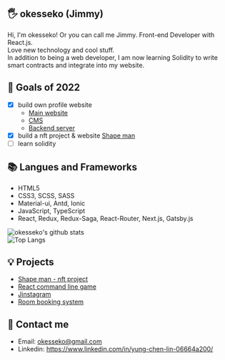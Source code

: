 ## 🖐 okesseko (Jimmy)

Hi, I'm okesseko! Or you can call me Jimmy.
Front-end Developer with React.js.<br/>
Love new technology and cool stuff.<br/>
In addition to being a web developer, I am now learning Solidity to write smart contracts and integrate into my website.<br/>

## 🔭 Goals of 2022

- [x] build own profile website 
   + [Main website](https://personal-website-dcard.okesseko.tk/) 
   + [CMS](https://personal-website-cms.okesseko.tk/) 
   + [Backend server](https://github.com/okesseko/personal-website-backend)
- [x] build a nft project & website [Shape man](https://github.com/okesseko/shape-man)
- [ ] learn solidity

## 📚 Langues and Frameworks
- HTML5
- CSS3, SCSS, SASS
- Material-ui, Antd, Ionic
- JavaScript, TypeScript
- React, Redux, Redux-Saga, React-Router, Next.js, Gatsby.js

![okesseko's github stats](https://github-readme-stats.vercel.app/api?username=okesseko&show_icons=true&theme=radical)
<br/>
![Top Langs](https://github-readme-stats.vercel.app/api/top-langs/?username=okesseko&layout=compact)

## 💡 Projects
- [Shape man - nft project](https://github.com/okesseko/shape-man)
- [React command line game](https://github.com/okesseko/react-command-line-game)
- [Jinstagram](https://github.com/okesseko/social)
- [Room booking system](https://github.com/okesseko/room-booking-system)


## 🔗 Contact me
- Email: okesseko@gmail.com
- Linkedin: https://www.linkedin.com/in/yung-chen-lin-06664a200/


